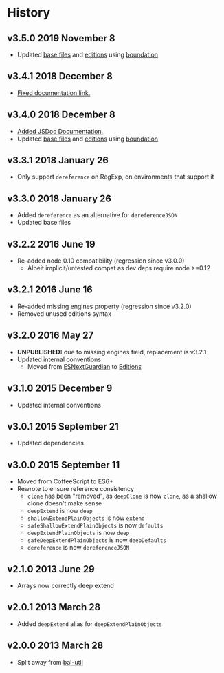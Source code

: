 # History

## v3.5.0 2019 November 8

- Updated [base files](https://github.com/bevry/base) and [editions](https://editions.bevry.me)
  using [boundation](https://github.com/bevry/boundation)

## v3.4.1 2018 December 8

- [Fixed documentation link.](http://master.extendr.bevry.surge.sh/docs/)

## v3.4.0 2018 December 8

- [Added JSDoc Documentation.](http://master.extendr.bevry.surge.sh/docs/)
- Updated [base files](https://github.com/bevry/base) and [editions](https://editions.bevry.me)
  using [boundation](https://github.com/bevry/boundation)

## v3.3.1 2018 January 26

- Only support `dereference` on RegExp, on environments that support it

## v3.3.0 2018 January 26

- Added `dereference` as an alternative for `dereferenceJSON`
- Updated base files

## v3.2.2 2016 June 19

- Re-added node 0.10 compatibility (regression since v3.0.0)
    - Albeit implicit/untested compat as dev deps require node >=0.12

## v3.2.1 2016 June 16

- Re-added missing engines property (regression since v3.2.0)
- Removed unused editions syntax

## v3.2.0 2016 May 27

- **UNPUBLISHED:** due to missing engines field, replacement is v3.2.1
- Updated internal conventions
    - Moved from [ESNextGuardian](https://github.com/bevry/esnextguardian)
      to [Editions](https://github.com/bevry/editions)

## v3.1.0 2015 December 9

- Updated internal conventions

## v3.0.1 2015 September 21

- Updated dependencies

## v3.0.0 2015 September 11

- Moved from CoffeeScript to ES6+
- Rewrote to ensure reference consistency
    - `clone` has been "removed", as `deepClone` is now `clone`, as a shallow clone doesn't make sense
    - `deepExtend` is now `deep`
    - `shallowExtendPlainObjects` is now `extend`
    - `safeShallowExtendPlainObjects` is now `defaults`
    - `deepExtendPlainObjects` is now `deep`
    - `safeDeepExtendPlainObjects` is now `deepDefaults`
    - `dereference` is now `dereferenceJSON`

## v2.1.0 2013 June 29

- Arrays now correctly deep extend

## v2.0.1 2013 March 28

- Added `deepExtend` alias for `deepExtendPlainObjects`

## v2.0.0 2013 March 28

- Split away from [bal-util](https://github.com/balupton/bal-util)
